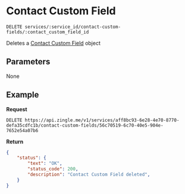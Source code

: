 # Contact Custom Field 

    DELETE services/:service_id/contact-custom-fields/:contact_custom_field_id
    
Deletes a [Contact Custom Field][] object

## Parameters
None

## Example
**Request**

    DELETE https://api.zingle.me/v1/services/aff8bc93-6e28-4e70-8770-defa35cdfc1b/contact-custom-fields/56c70519-6c70-40e5-904e-7652e54a07b6

**Return**
``` json
{
    "status": {
        "text": "OK",
        "status_code": 200,
        "description": "Contact Custom Field deleted",
    } 
}
```

[Contact Custom Field]: README.md
